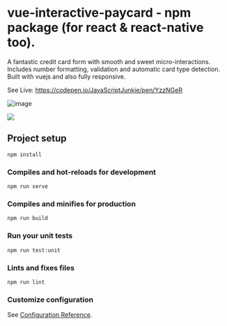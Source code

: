 # vue-interactive-paycard - npm package (for react & react-native too).

A fantastic credit card form with smooth and sweet micro-interactions. Includes number formatting, validation and automatic card type detection. Built with vuejs and also fully responsive.

See Live: https://codepen.io/JavaScriptJunkie/pen/YzzNGeR

![image](https://user-images.githubusercontent.com/51045274/177539816-dd4b9d61-8e19-46f5-a202-fb115ed60350.png)

![](demo.gif)

## Project setup
```
npm install
```

### Compiles and hot-reloads for development
```
npm run serve
```

### Compiles and minifies for production
```
npm run build
```

### Run your unit tests
```
npm run test:unit
```

### Lints and fixes files
```
npm run lint
```

### Customize configuration
See [Configuration Reference](https://cli.vuejs.org/config/).
